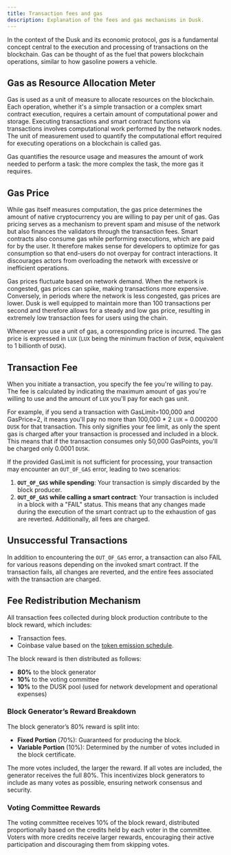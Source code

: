 ```yaml
---
title: Transaction fees and gas
description: Explanation of the fees and gas mechanisms in Dusk.
---
```


In the context of the Dusk and its economic protocol, _gas_ is a fundamental concept central to the execution and processing of transactions on the blockchain. Gas can be thought of as the fuel that powers blockchain operations, similar to how gasoline powers a vehicle.

## Gas as Resource Allocation Meter

Gas is used as a unit of measure to allocate resources on the blockchain. Each operation, whether it's a simple transaction or a complex smart contract execution, requires a certain amount of computational power and storage. Executing transactions and smart contract functions via transactions involves computational work performed by the network nodes. The unit of measurement used to quantify the computational effort required for executing operations on a blockchain is called gas. 

Gas quantifies the resource usage and measures the amount of work needed to perform a task: the more complex the task, the more gas it requires. 

## Gas Price

While gas itself measures computation, the gas price determines the amount of native cryptocurrency you are willing to pay per unit of gas. Gas pricing serves as a mechanism to prevent spam and misuse of the network but also finances the validators through the transaction fees. Smart contracts also consume gas while performing executions, which are paid for by the user. It therefore makes sense for developers to optimize for gas consumption so that end-users do not overpay for contract interactions. It discourages actors from overloading the network with excessive or inefficient operations.

Gas prices fluctuate based on network demand. When the network is congested, gas prices can spike, making transactions more expensive. Conversely, in periods where the network is less congested, gas prices are lower. Dusk is well equipped to maintain more than 100 transactions per second and therefore allows for a steady and low gas price, resulting in extremely low transaction fees for users using the chain.

Whenever you use a unit of gas, a corresponding price is incurred. The gas price is expressed in `LUX` (`LUX` being the minimum fraction of `DUSK`, equivalent to 1 billionth of `DUSK`).

## Transaction Fee

When you initiate a transaction, you specify the fee you're willing to pay. The fee is calculated by indicating the maximum amount of gas you're willing to use and the amount of `LUX` you'll pay for each gas unit.

For example, if you send a transaction with GasLimit=100,000 and GasPrice=2, it means you'll pay no more than 100,000 * 2 `LUX` = 0.000200 `DUSK` for that transaction. This only signifies your fee limit, as only the spent gas is charged after your transaction is processed and included in a block. This means that if the transaction consumes only 50,000 GasPoints, you'll be charged only 0.0001 `DUSK`.

If the provided GasLimit is not sufficient for processing, your transaction may encounter an `OUT_OF_GAS` error, leading to two scenarios:
1. **`OUT_OF_GAS` while spending**: Your transaction is simply discarded by the block producer.
2. **`OUT_OF_GAS` while calling a smart contract**: Your transaction is included in a block with a "FAIL" status. This means that any changes made during the execution of the smart contract up to the exhaustion of gas are reverted. Additionally, all fees are charged.

## Unsuccessful Transactions
In addition to encountering the `OUT_OF_GAS` error, a transaction can also FAIL for various reasons depending on the invoked smart contract. If the transaction fails, all changes are reverted, and the entire fees associated with the transaction are charged.

## Fee Redistribution Mechanism
All transaction fees collected during block production contribute to the block reward, which includes:
- Transaction fees.
- Coinbase value based on the [token emission schedule](/learn/tokenomics#token-emission-schedule).

The block reward is then distributed as follows:

- **80%** to the block generator
- **10%** to the voting committee
- **10%** to the DUSK pool (used for network development and operational expenses)

### Block Generator’s Reward Breakdown

The block generator’s 80% reward is split into:

- **Fixed Portion** (70%): Guaranteed for producing the block.
- **Variable Portion** (10%): Determined by the number of votes included in the block certificate.

The more votes included, the larger the reward. If all votes are included, the generator receives the full 80%.
This incentivizes block generators to include as many votes as possible, ensuring network consensus and security.

### Voting Committee Rewards

The voting committee receives 10% of the block reward, distributed proportionally based on the credits held by each voter in the committee. Voters with more credits receive larger rewards, encouraging their active participation and discouraging them from skipping votes.
